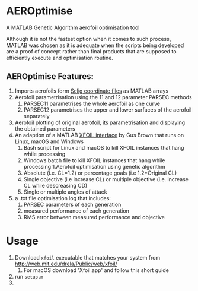 # AEROptimise
A MATLAB Genetic Algorithm aerofoil optimisation tool

Although it is not the fastest option when it comes to such process, MATLAB was chosen as it is adequate when the scripts being developed are a proof of concept rather than final products that are supposed to efficiently execute and optimisation routine.

## AEROptimise Features:
1. Imports aerofoils form [Selig coordinate files](http://m-selig.ae.illinois.edu/ads/archives/coord_seligFmt.zip) as MATLAB arrays
1. Aerofoil parametrisation using the 11 and 12 parameter PARSEC methods
    1. PARSEC11 parametrises the whole aerofoil as one curve
    1. PARSEC12 parametrises the upper and lower surfaces of the aerofoil separately
1. Aerofoil plotting of original aerofoil, its parametrisation and displaying the obtained parameters
1. An adaption of a MATLAB [XFOIL interface](https://uk.mathworks.com/matlabcentral/fileexchange/30446-xfoil-interface) by Gus Brown that runs on Linux, macOS and Windows
    1. Bash script for Linux and macOS to kill XFOIL instances that hang while processing
    1. Windows batch file to kill XFOIL instances that hang while processing
1.Aerofoil optimisation using genetic algorithm
    1. Absolute (i.e. CL=1.2) or percentage goals (i.e 1.2*Original CL)
    1. Single objective (i.e increase CL) or multiple objective (i.e. increase CL while descreasing CD)
    1. Single or multiple angles of attack
1. a .txt file optimisation log that includes:
    1. PARSEC parameters of each generation
    1. measured performance of each generation
    1. RMS error between measured performance and objective
    
# Usage
1. Download `xfoil` executable that matches your system from <http://web.mit.edu/drela/Public/web/xfoil/>
    1. For macOS download 'Xfoil.app' and follow this short guide
1. run `setup.m` 
1. 
